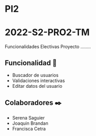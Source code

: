 # PI2
# 2022-S2-PRO2-TM
Funcionalidades Electivas Proyecto
........
## Funcionalidad 🚀
* Buscador de usuarios
* Validaciones interactivas
* Editar datos del usuario

## Colaboradores ✒️

* Serena Saguier
* Joaquin Brandan
* Francisca Cetra
